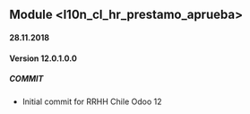 ## Module <l10n_cl_hr_prestamo_aprueba>

#### 28.11.2018
#### Version 12.0.1.0.0
##### COMMIT
- Initial commit for RRHH Chile Odoo 12

